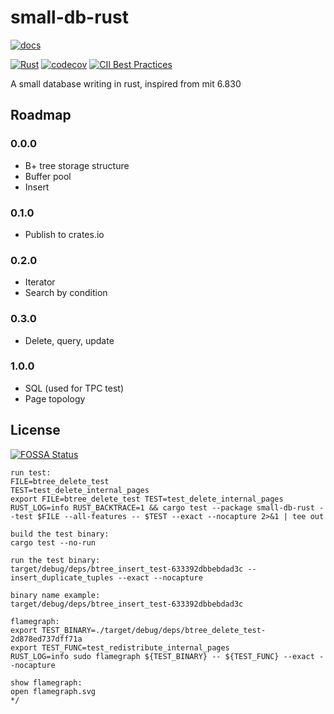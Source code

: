 # small-db-rust

[![docs](https://docs.rs/small-db-rust/badge.svg)](https://docs.rs/small-db-rust)

[![Rust](https://github.com/XiaochenCui/small-db-rust/actions/workflows/rust.yml/badge.svg)](https://github.com/XiaochenCui/small-db-rust/actions/workflows/rust.yml)
[![codecov](https://codecov.io/gh/XiaochenCui/small-db-rust/branch/master/graph/badge.svg)](https://codecov.io/gh/XiaochenCui/small-db-rust)
[![CII Best Practices](https://bestpractices.coreinfrastructure.org/projects/4128/badge)](https://bestpractices.coreinfrastructure.org/projects/4128)

A small database writing in rust, inspired from mit 6.830

## Roadmap

### 0.0.0

- B+ tree storage structure
- Buffer pool
- Insert

### 0.1.0

- Publish to crates.io

### 0.2.0

- Iterator
- Search by condition

### 0.3.0

- Delete, query, update

### 1.0.0

- SQL (used for TPC test)
- Page topology

## License

[![FOSSA Status](https://app.fossa.com/api/projects/git%2Bgithub.com%2FXiaochenCui%2Fsmall-db-rust.svg?type=large)](https://app.fossa.com/projects/git%2Bgithub.com%2FXiaochenCui%2Fsmall-db-rust?ref=badge_large)

```
run test:
FILE=btree_delete_test
TEST=test_delete_internal_pages
export FILE=btree_delete_test TEST=test_delete_internal_pages RUST_LOG=info RUST_BACKTRACE=1 && cargo test --package small-db-rust --test $FILE --all-features -- $TEST --exact --nocapture 2>&1 | tee out

build the test binary:
cargo test --no-run

run the test binary:
target/debug/deps/btree_insert_test-633392dbbebdad3c --
insert_duplicate_tuples --exact --nocapture

binary name example:
target/debug/deps/btree_insert_test-633392dbbebdad3c

flamegraph:
export TEST_BINARY=./target/debug/deps/btree_delete_test-2d878ed737dff71a
export TEST_FUNC=test_redistribute_internal_pages
RUST_LOG=info sudo flamegraph ${TEST_BINARY} -- ${TEST_FUNC} --exact --nocapture

show flamegraph:
open flamegraph.svg
*/
```
